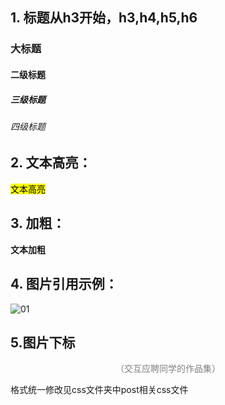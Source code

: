 ## 1. 标题从h3开始，h3,h4,h5,h6
### 大标题
#### 二级标题
##### 三级标题
###### 四级标题

## 2. 文本高亮：
<mark>文本高亮</mark>

## 3. 加粗：
**文本加粗**

## 4. 图片引用示例：
![01]({{site.baseurl}}/img-post/20210301/01.png)

## 5.图片下标
<center><span style = "color:grey">（交互应聘同学的作品集）</span></center>

格式统一修改见css文件夹中post相关css文件
